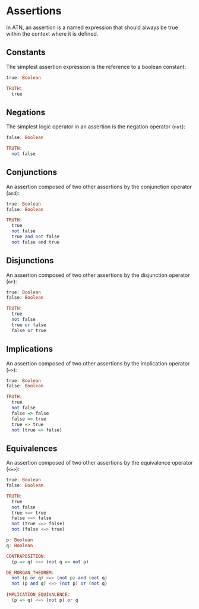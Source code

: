# Assertions

In ATN, an assertion is a named expression that should always be true within the context where it is defined.

## Constants

The simplest assertion expression is the reference to a boolean constant:

```haskell
true: Boolean

TRUTH:
  true
```

## Negations

The simplest logic operator in an assertion is the negation operator (`not`):

```haskell
false: Boolean

TRUTH:
  not false
```

## Conjunctions

An assertion composed of two other assertions by the conjunction operator (`and`):

```haskell
true: Boolean
false: Boolean

TRUTH:
  true
  not false
  true and not false
  not false and true
```

## Disjunctions

An assertion composed of two other assertions by the disjunction operator (`or`):

```haskell
true: Boolean
false: Boolean

TRUTH:
  true
  not false
  true or false
  false or true
```

## Implications

An assertion composed of two other assertions by the implication operator (`=>`):

```haskell
true: Boolean
false: Boolean

TRUTH:
  true
  not false
  false => false
  false => true
  true => true
  not (true => false)
```

## Equivalences

An assertion composed of two other assertions by the equivalence operator (`<=>`):

```haskell
true: Boolean
false: Boolean

TRUTH:
  true
  not false
  true <=> true
  false <=> false
  not (true <=> false)
  not (false <=> true)

p: Boolean
q: Boolean

CONTRAPOSITION:
  (p => q) <=> (not q => not p)

DE_MORGAN_THEOREM:
  not (p or q) <=> (not p) and (not q)
  not (p and q) <=> (not p) or (not q)
  
IMPLICATION_EQUIVALENCE:
  (p => q) <=> (not p) or q
```

